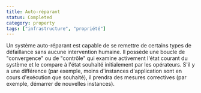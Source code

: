 ```yaml
---
title: Auto-réparant
status: Completed
category: property
tags: ["infrastructure", "propriété"]
---
```



Un système auto-réparant est capable de se remettre de certains types de défaillance sans aucune intervention humaine.
Il possède une boucle de "convergence" ou de "contrôle" qui examine activement l'état courant du système et le compare à l'état souhaité initialement par les opérateurs.
S'il y a une différence (par exemple, moins d'instances d'application sont en cours d'exécution que souhaité), il prendra des mesures correctives (par exemple, démarrer de nouvelles instances).
